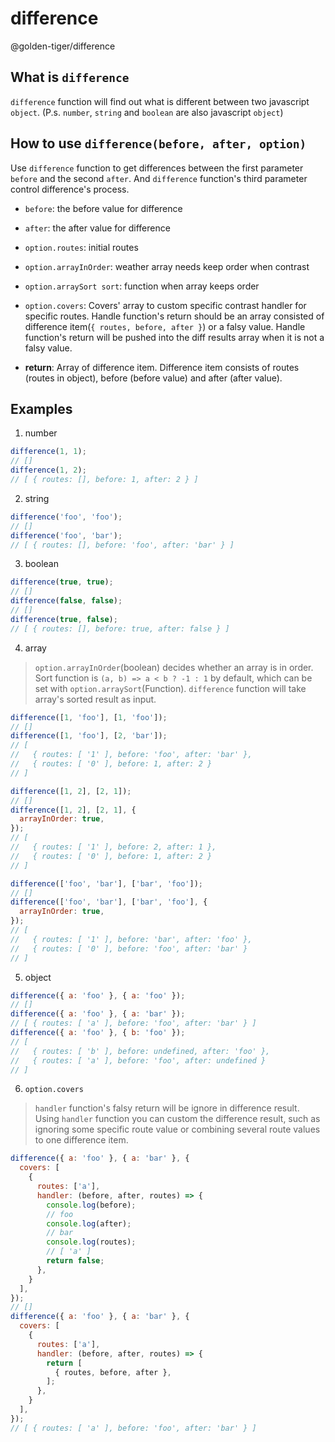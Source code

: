 # difference

@golden-tiger/difference

## What is `difference`



`difference` function will find out what is different between two javascript `object`. (P.s. `number`, `string` and `boolean` are also javascript `object`)

## How to use `difference(before, after, option)`

Use `difference` function to get differences between the first parameter `before` and the second `after`. And `difference` function's third parameter control difference's process.

  - `before`: the before value for difference

  - `after`: the after value for difference

  - `option.routes`: initial routes

  - `option.arrayInOrder`: weather array needs keep order when contrast

  - `option.arraySort sort`: function when array keeps order

  - `option.covers`: Covers' array to custom specific contrast handler for specific routes. Handle function's return should be an array consisted of difference item(`{ routes, before, after }`) or a falsy value. Handle function's return will be pushed into the diff results array when it is not a falsy value.

  - **return**: Array of difference item. Difference item consists of routes (routes in object), before (before value) and after (after value).

## Examples

1. number

```js
difference(1, 1);
// []
difference(1, 2);
// [ { routes: [], before: 1, after: 2 } ]
```

2. string

```js
difference('foo', 'foo');
// []
difference('foo', 'bar');
// [ { routes: [], before: 'foo', after: 'bar' } ]
```

3. boolean

```js
difference(true, true);
// []
difference(false, false);
// []
difference(true, false);
// [ { routes: [], before: true, after: false } ]
```

4. array

  > `option.arrayInOrder`(boolean) decides whether an array is in order. Sort function is `(a, b) => a < b ? -1 : 1` by default, which can be set with `option.arraySort`(Function). `difference` function will take array's sorted result as input.

```js
difference([1, 'foo'], [1, 'foo']);
// []
difference([1, 'foo'], [2, 'bar']);
// [
//   { routes: [ '1' ], before: 'foo', after: 'bar' },
//   { routes: [ '0' ], before: 1, after: 2 }
// ]
```

```js
difference([1, 2], [2, 1]);
// []
difference([1, 2], [2, 1], {
  arrayInOrder: true,
});
// [
//   { routes: [ '1' ], before: 2, after: 1 },
//   { routes: [ '0' ], before: 1, after: 2 }
// ]
```

```js
difference(['foo', 'bar'], ['bar', 'foo']);
// []
difference(['foo', 'bar'], ['bar', 'foo'], {
  arrayInOrder: true,
});
// [
//   { routes: [ '1' ], before: 'bar', after: 'foo' },
//   { routes: [ '0' ], before: 'foo', after: 'bar' }
// ]
```

5. object

```js
difference({ a: 'foo' }, { a: 'foo' });
// []
difference({ a: 'foo' }, { a: 'bar' });
// [ { routes: [ 'a' ], before: 'foo', after: 'bar' } ]
difference({ a: 'foo' }, { b: 'foo' });
// [
//   { routes: [ 'b' ], before: undefined, after: 'foo' },
//   { routes: [ 'a' ], before: 'foo', after: undefined }
// ]
```

6. `option.covers`

  > `handler` function's falsy return will be ignore in difference result. Using `handler` function you can custom the difference result, such as ignoring some specific route value or combining several route values to one difference item.

```js
difference({ a: 'foo' }, { a: 'bar' }, {
  covers: [
    {
      routes: ['a'],
      handler: (before, after, routes) => {
        console.log(before);
        // foo
        console.log(after);
        // bar
        console.log(routes);
        // [ 'a' ]
        return false;
      },
    }
  ],
});
// []
difference({ a: 'foo' }, { a: 'bar' }, {
  covers: [
    {
      routes: ['a'],
      handler: (before, after, routes) => {
        return [
          { routes, before, after },
        ];
      },
    }
  ],
});
// [ { routes: [ 'a' ], before: 'foo', after: 'bar' } ]
```
